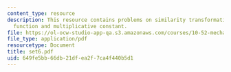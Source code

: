 ```yaml
---
content_type: resource
description: This resource contains problems on similarity transformation, potential
  function and multiplicative constant.
file: https://ol-ocw-studio-app-qa.s3.amazonaws.com/courses/10-52-mechanics-of-fluids-spring-2006/649fe5bb66db21dfea2f7ca4f440b5d1_set6.pdf
file_type: application/pdf
resourcetype: Document
title: set6.pdf
uid: 649fe5bb-66db-21df-ea2f-7ca4f440b5d1
---
```

